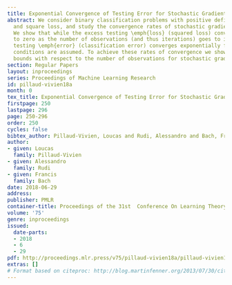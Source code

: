 ```yaml
---
title: Exponential Convergence of Testing Error for Stochastic Gradient Methods
abstract: We consider binary classification problems with positive definite kernels
  and square loss, and study the convergence rates of stochastic gradient methods.
  We show that while the excess testing \emph{loss} (squared loss) converges slowly
  to zero as the number of observations (and thus iterations) goes to infinity, the
  testing \emph{error} (classification error) converges exponentially fast if low-noise
  conditions are assumed. To achieve these rates of convergence we show sharper high-probability
  bounds with respect to the number of observations for stochastic gradient descent.
section: Regular Papers
layout: inproceedings
series: Proceedings of Machine Learning Research
id: pillaud-vivien18a
month: 0
tex_title: Exponential Convergence of Testing Error for Stochastic Gradient Methods
firstpage: 250
lastpage: 296
page: 250-296
order: 250
cycles: false
bibtex_author: Pillaud-Vivien, Loucas and Rudi, Alessandro and Bach, Francis
author:
- given: Loucas
  family: Pillaud-Vivien
- given: Alessandro
  family: Rudi
- given: Francis
  family: Bach
date: 2018-06-29
address: 
publisher: PMLR
container-title: Proceedings of the 31st  Conference On Learning Theory
volume: '75'
genre: inproceedings
issued:
  date-parts:
  - 2018
  - 6
  - 29
pdf: http://proceedings.mlr.press/v75/pillaud-vivien18a/pillaud-vivien18a.pdf
extras: []
# Format based on citeproc: http://blog.martinfenner.org/2013/07/30/citeproc-yaml-for-bibliographies/
---
```

